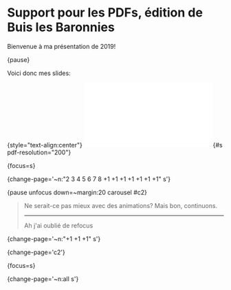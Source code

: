 # Support pour les PDFs, édition de Buis les Baronnies

Bienvenue à ma présentation de 2019!

{pause}

Voici donc mes slides:

{style="text-align:center"}
![](seminaire.pdf){#s pdf-resolution="200"}

{focus=s}

{change-page='~n:"2 3 4 5 6 7 8 +1 +1 +1 +1 +1 +1 +1" s'}

{pause unfocus down=~margin:20 carousel #c2}
> Ne serait-ce pas mieux avec des animations? Mais bon, continuons.
>
> ---
>
> Ah j'ai oublié de refocus

{change-page='~n:"+1 +1 +1" s'}

{change-page='c2'}

{focus=s}

{change-page='~n:all s'}
